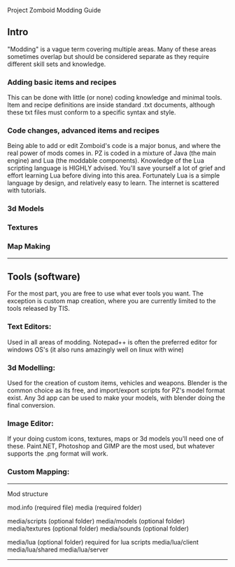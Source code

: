 Project Zomboid Modding Guide

## Intro

"Modding" is a vague term covering multiple areas. Many of these areas sometimes overlap but should be considered separate as they require different skill sets and knowledge.

### Adding basic items and recipes
This can be done with little (or none) coding knowledge and minimal tools. Item and recipe definitions are inside standard .txt documents, although these txt files must conform to a specific syntax and style.

### Code changes, advanced items and recipes
Being able to add or edit Zomboid's code is a major bonus, and where the real power of mods comes in. PZ is coded in a mixture of Java (the main engine) and Lua (the moddable components).
Knowledge of the Lua scripting language is HIGHLY advised. You'll save yourself a lot of grief and effort learning Lua before diving into this area. Fortunately Lua is a simple language by design, and relatively easy to learn. The internet is scattered with tutorials.



### 3d Models


### Textures


### Map Making


----------------------------------------------------------------------------------

## Tools (software)
For the most part, you are free to use what ever tools you want. The exception is custom map creation, where you are currently limited to the tools released by TIS.

### Text Editors:
Used in all areas of modding. Notepad++ is often the preferred editor for windows OS's (it also runs amazingly well on linux with wine)

### 3d Modelling:
Used for the creation of custom items, vehicles and weapons. Blender is the common choice as its free, and import/export scripts for PZ's model format exist. Any 3d app can be used to make your models, with blender doing the final conversion.

### Image Editor:
If your doing custom icons, textures, maps or 3d models you'll need one of these. Paint.NET, Photoshop and GIMP are the most used, but whatever supports the .png format will work.


### Custom Mapping:



----------------------------------------------------------------------------------

Mod structure

mod.info (required file)
media (required folder)

media/scripts (optional folder)
media/models (optional folder)
media/textures (optional folder)
media/sounds (optional folder)

media/lua (optional folder) required for lua scripts
media/lua/client
media/lua/shared
media/lua/server



----------------------------------------------------------------------------------
